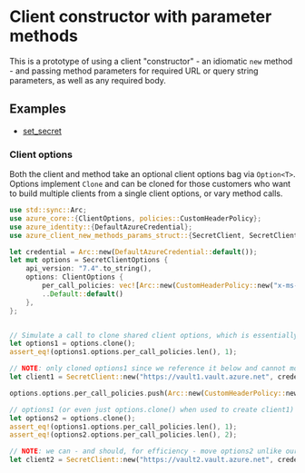 # Client constructor with parameter methods

This is a prototype of using a client "constructor" - an idiomatic `new` method - and passing method parameters for
required URL or query string parameters, as well as any required body.

## Examples

* [set_secret](examples/set_secret.rs)

### Client options

Both the client and method take an optional client options bag via `Option<T>`. Options implement `Clone` and can be
cloned for those customers who want to build multiple clients from a single client options, or vary method calls.

```rust
use std::sync::Arc;
use azure_core::{ClientOptions, policies::CustomHeaderPolicy};
use azure_identity::{DefaultAzureCredential};
use azure_client_new_methods_params_struct::{SecretClient, SecretClientOptions};

let credential = Arc::new(DefaultAzureCredential::default());
let mut options = SecretClientOptions {
    api_version: "7.4".to_string(),
    options: ClientOptions {
        per_call_policies: vec![Arc::new(CustomHeaderPolicy::new("x-ms-custom-1", "foo"))],
        ..Default::default()
    },
};


// Simulate a call to clone shared client options, which is essentially frozen at this point.
let options1 = options.clone();
assert_eq!(options1.options.per_call_policies.len(), 1);

// NOTE: only cloned options1 since we reference it below and cannot move it like with options2 below.
let client1 = SecretClient::new("https://vault1.vault.azure.net", credential.clone(), Some(options1.clone()));

options.options.per_call_policies.push(Arc::new(CustomHeaderPolicy::new("x-ms-custom-2", "bar")));

// options1 (or even just options.clone() when used to create client1) remains frozen.
let options2 = options.clone();
assert_eq!(options1.options.per_call_policies.len(), 1);
assert_eq!(options2.options.per_call_policies.len(), 2);

// NOTE: we can - and should, for efficiency - move options2 unlike our simulation for options1 above.
let client2 = SecretClient::new("https://vault2.vault.azure.net", credential.clone(), Some(options2));
```
